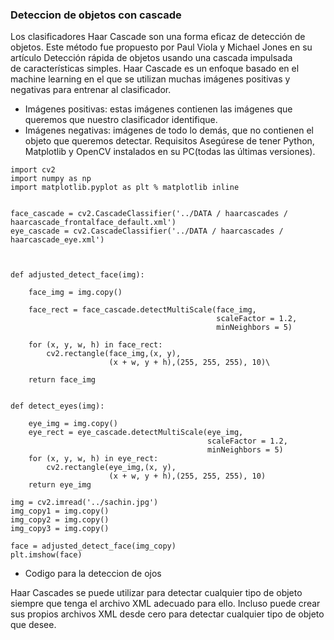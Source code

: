 ### Deteccion de objetos con cascade 

Los clasificadores Haar Cascade son una forma eficaz de detección de objetos. Este método fue propuesto por Paul Viola y Michael Jones en su artículo Detección rápida de objetos usando una cascada impulsada de características simples. Haar Cascade es un enfoque basado en el machine learning en el que se utilizan muchas imágenes positivas y negativas para entrenar al clasificador.
* Imágenes positivas: estas imágenes contienen las imágenes que queremos que nuestro clasificador identifique.
* Imágenes negativas: imágenes de todo lo demás, que no contienen el objeto que queremos detectar.
Requisitos
Asegúrese de tener Python, Matplotlib y OpenCV instalados en su PC(todas las últimas versiones).

~~~
import cv2 
import numpy as np 
import matplotlib.pyplot as plt % matplotlib inline 
  
  
face_cascade = cv2.CascadeClassifier('../DATA / haarcascades / haarcascade_frontalface_default.xml') 
eye_cascade = cv2.CascadeClassifier('../DATA / haarcascades / haarcascade_eye.xml') 
  
  
  
def adjusted_detect_face(img): 
      
    face_img = img.copy() 
      
    face_rect = face_cascade.detectMultiScale(face_img,  
                                              scaleFactor = 1.2,  
                                              minNeighbors = 5) 
      
    for (x, y, w, h) in face_rect: 
        cv2.rectangle(face_img,(x, y),  
                      (x + w, y + h),(255, 255, 255), 10)\ 
          
    return face_img 
  
  
def detect_eyes(img): 
      
    eye_img = img.copy()     
    eye_rect = eye_cascade.detectMultiScale(eye_img,  
                                            scaleFactor = 1.2,  
                                            minNeighbors = 5)     
    for (x, y, w, h) in eye_rect: 
        cv2.rectangle(eye_img,(x, y),  
                      (x + w, y + h),(255, 255, 255), 10)         
    return eye_img 
  
img = cv2.imread('../sachin.jpg') 
img_copy1 = img.copy() 
img_copy2 = img.copy() 
img_copy3 = img.copy() 
  
face = adjusted_detect_face(img_copy) 
plt.imshow(face)
~~~
* Codigo para la deteccion de ojos 

Haar Cascades se puede utilizar para detectar cualquier tipo de objeto siempre que tenga el archivo XML adecuado para ello. Incluso puede crear sus propios archivos XML desde cero para detectar cualquier tipo de objeto que desee.